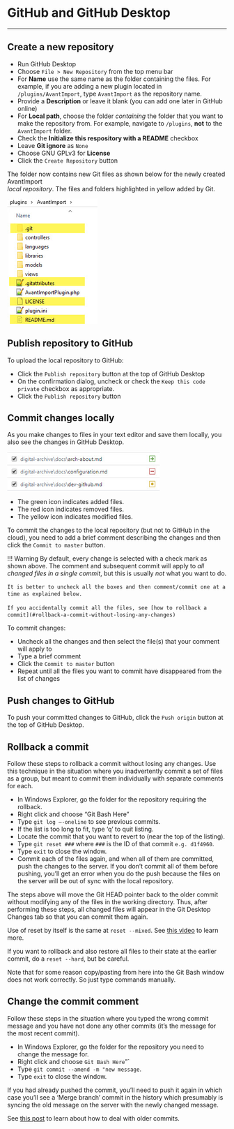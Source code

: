 # GitHub and GitHub Desktop

---

## Create a new repository

- Run GitHub Desktop
- Choose `File > New Repository` from the top menu bar
- For **Name** use the same name as the folder containing the files.
  For example, if you are adding a new plugin located in `/plugins/AvantImport`, type `AvantImport` as the repository name.
- Provide a **Description** or leave it blank (you can add one later in GitHub online)  
- For **Local path**, choose the folder *containing* the folder that you want to make the repository from. For example,
  navigate to `/plugins`, **not** to the `AvantImport` folder.
- Check the **Initialize this respository with a README** checkbox
- Leave **Git ignore** as `None`
- Choose GNU GPLv3 for **License**
- Click the `Create Repository` button

The folder now contains new Git files as shown below for the newly created AvantImport  
*local repository*. The files and folders highlighted in yellow added by Git.

![GitHub files](github-1.jpg)

## Publish repository to GitHub

To upload the local repository to GitHub:

- Click the `Publish repository` button at the top of GitHub Desktop
- On the confirmation dialog, uncheck or check the `Keep this code private` checkbox as appropriate.
- Click the `Publish repository` button

## Commit changes locally

As you make changes to files in your text editor and save them locally, you also see the changes in GitHub Desktop.

![GitHub files](github-2.jpg)

- The green icon indicates added files. 
- The red icon indicates removed files. 
- The yellow icon indicates modified files. 

To commit the changes to the local repository (but not to GitHub in the cloud), you need to add a brief
comment describing the changes and then click the `Commit to master` button.

!!! Warning
    By default, every change is selected with a check mark as shown above. The comment and subsequent commit
    will apply to *all changed files in a single commit*, but this is usually *not* what you
    want to do.

    It is better to uncheck all the boxes and then comment/commit one at a time as explained below.

    If you accidentally commit all the files, see [how to rollback a commit](#rollback-a-commit-without-losing-any-changes)

To commit changes:

- Uncheck all the changes and then select the file(s) that your comment will apply to
- Type a brief comment
- Click the `Commit to master` button
- Repeat until all the files you want to commit have disappeared from the list of changes

## Push changes to GitHub

To push your committed changes to GitHub, click the `Push origin` button at the top of GitHub Desktop.

## Rollback a commit

Follow these steps to rollback a commit without losing any changes. Use this technique in the situation where
you inadvertently commit a set of files as a group, but meant to commit them individually with separate comments for each.

- In Windows Explorer, go the folder for the repository requiring the rollback.
- Right click and choose “Git Bash Here”
- Type `git log –-oneline` to see previous commits.
- If the list is too long to fit, type ‘q’ to quit listing.
- Locate the commit that you want to revert to (near the top of the listing).
- Type `git reset ###` where `###` is the ID of that commit `e.g. d1f4960`.
- Type `exit` to close the window.
- Commit each of the files again, and when all of them are committed, push the changes to the server. If you don’t commit all of them before pushing, you’ll get an error when you do the push because the files on the server will be out of sync with the local repository.

The steps above will move the Git HEAD pointer back to the older commit without modifying any of the files in the working directory. Thus, after performing these steps, all changed files will appear in the Git Desktop Changes tab so that you can commit them again.

Use of reset by itself is the same at `reset --mixed`. See [this video](https://www.youtube.com/watch?v=A3s8KxgDYRk) to learn more.

If you want to rollback and also restore all files to their state at the earlier commit, do a
 `reset --hard`, but be careful.

Note that for some reason copy/pasting from here into the Git Bash window does not work correctly. So just type commands manually.

## Change the commit comment

Follow these steps in the situation where you typed the wrong commit message and you have not done any other commits (it’s the message for the most recent commit).

- In Windows Explorer, go the folder for the repository you need to change the message for.
- Right click and choose `Git Bash Here`”`
- Type `git commit --amend -m "new message`.
- Type `exit` to close the window.

If you had already pushed the commit, you’ll need to push it again in which case you’ll see a ‘Merge branch’ commit in the history which presumably is syncing the old message on the server with the newly changed message.

See [this post](https://gist.github.com/nepsilon/156387acf9e1e72d48fa35c4fabef0b4) to learn about how to deal with older commits.


